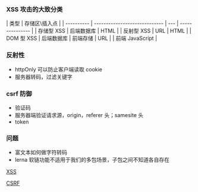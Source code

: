### XSS 攻击的大致分类

| 类型       | 存储区\插入点                 |
| ---------- | ----------------------------- | --- | --------------- |
| 存储型 XSS | 后端数据库 \| HTML            |
| 反射型 XSS | URL \| HTML                   |
| DOM 型 XSS | 后端数据库 \| 前端存储 \| URL |     | 前端 JavaScript |

### 反射性

- httpOnly 可以防止客户端读取 cookie
- 服务器转码，过滤关键字

### csrf 防御

- 验证码
- 服务器端验证请求源，origin，referer 头；samesite 头
- token

### 问题

- 富文本如何做字符转码
- lerna 软链功能不适用于我们的多包场景，子包之间不知道各自存在

[XSS](https://tech.meituan.com/2018/09/27/fe-security.html)

[CSRF](https://tech.meituan.com/2018/10/11/fe-security-csrf.html)
